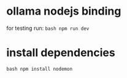 # ollama nodejs binding

for testing run:
``bash
npm run dev
``
# install dependencies
``bash
npm install nodemon
``